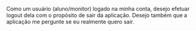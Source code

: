 Como um usuário (aluno/monitor) logado na minha conta, desejo efetuar logout dela com o propósito de sair da aplicação.
Desejo também que a aplicação me pergunte se eu realmente quero sair.
